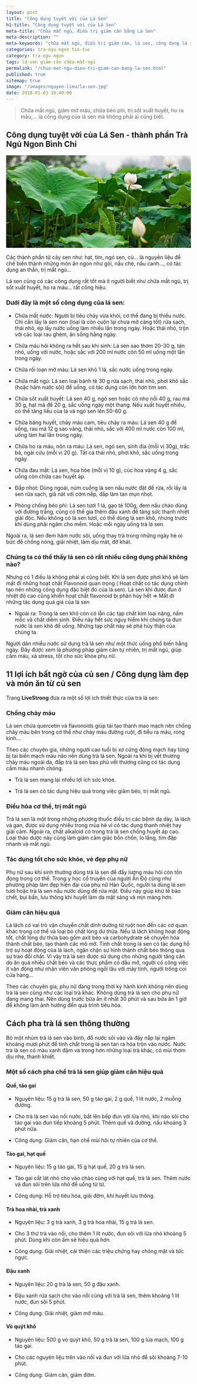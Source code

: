 ```yaml
---
layout: post
title: "Công dụng tuyệt vời của Lá Sen"
h1-title: "Công dụng tuyệt vời của Lá Sen"
meta-title: "Chữa mất ngủ, điều trị giảm cân bằng Lá Sen"
meta-description: ""
meta-keywords: "chữa mất ngủ, điều trị giảm cân, lá sen, công dụng lá sen, giảm cân"
categories: tra-ngu-ngon tin-tuc
category: tra-ngu-ngon
tags: lá-sen giảm-cân chữa-mất-ngủ
permalink: "/chua-mat-ngu-dieu-tri-giam-can-bang-la-sen.html"
published: true
sitemap: true
image: "/images/nguyen-lieu/la-sen.jpg"
date: 2018-01-03 10:40:00
---
```


<blockquote>Chữa mất ngủ, giảm mỡ máu, chữa béo phì, trị sốt xuất huyết, ho ra máu,... là công dụng của lá sen mà không phải ai cũng biết.</blockquote>

## Công dụng tuyệt vời của Lá Sen - thành phần Trà Ngủ Ngon Bình Chi

<img  src="images/nguyen-lieu/la-sen.jpg" alt="Công dụng tuyệt vời của Lá Sen" class="responsive-img lazy">

Các thành phần từ cây sen như: hạt, tim, ngó sen, củ... là nguyên liệu để chế biến thành những món ăn ngon như gỏi, nấu chè, nấu canh..., có tác dụng an thần, trị mất ngủ...

Lá sen cũng có các công dụng rất tốt mà ít người biết như chữa mất ngủ, trị sốt xuất huyết, ho ra máu... rất công hiệu.

### Dưới đây là một số công dụng của lá sen:

- Chữa mất nước: Người bị tiêu chảy vừa khỏi, cơ thể đang bị thiếu nước. Chỉ cần lấy lá sen non (loại lá còn cuộn lại chưa mở càng tốt) rửa sạch, thái nhỏ, ép lấy nước uống làm nhiều lần trong ngày. Hoặc thái nhỏ, trộn với các loại rau ghém, ăn sống hằng ngày.

- Chữa máu hôi không ra hết sau khi sinh: Lá sen sao thơm 20-30 g, tán nhỏ, uống với nước, hoặc sắc với 200 ml nước còn 50 ml uống một lần trong ngày.

- Chữa rối loạn mỡ máu: Lá sen khô 1 lá, sắc nước uống trong ngày.

- Chữa mất ngủ: Lá sen loại bánh tẻ 30 g rửa sạch, thái nhỏ, phơi khô sắc (hoặc hãm nước sôi) để uống, có tác dụng còn lớn hơn tim sen.

- Chữa sốt xuất huyết: Lá sen 40 g, ngó sen hoặc cỏ nhọ nồi 40 g, rau má 30 g, hạt mã đề 20 g, sắc uống ngày một thang. Nếu xuất huyết nhiều, có thể tăng liều của lá và ngó sen lên 50-60 g.

- Chữa băng huyết, chảy máu cam, tiêu chảy ra máu: Lá sen 40 g để sống, rau má 12 g sao vàng, thái nhỏ, sắc với 400 ml nước còn 100 ml, uống làm hai lần trong ngày.

- Chữa ho ra máu, nôn ra máu: Lá sen, ngó sen, sinh địa (mỗi vị 30g), trắc bá, ngải cứu (mỗi vị 20 g). Tất cả thái nhỏ, phơi khô, sắc uống trong ngày.

- Chữa đau mắt: Lá sen, hoa hòe (mỗi vị 10 g), cúc hoa vàng 4 g, sắc uống còn chữa cao huyết áp.

- Đắp nhọt: Dùng ngoài, núm cuống lá sen nấu nước đặt để rửa, rồi lấy lá sen rửa sạch, giã nát với cơm nếp, đắp làm tan mụn nhọt.

- Phòng chống béo phì: Lá sen tươi 1 lá, gạo tẻ 100g, đem nấu cháo dùng với đường trắng, cũng có thể gia thêm đậu xanh để tăng sức thanh nhiệt giải độc. Nếu không có lá sen tươi, có thể dùng lá sen khô, nhưng trước khi dùng phải ngâm cho mềm. Hoặc mỗi ngày uống trà lá sen.

Ngoài ra, lá sen đem hãm nước sôi, uống thay trà trong những ngày hè oi bức để chống nóng, giải nhiệt, làm dịu mát, đỡ khát.

### Chúng ta có thể thấy lá sen có rất nhiều công dụng phải không nào?

Nhưng có 1 điều là không phải ai cũng biết. Khi lá sen được phơi khô sẽ làm mất đi những hoạt chất Flavonoid quan trọng ( Hoạt chất có tác dụng chính tạo nên những công dụng đặc biệt đó của lá sen). Lá sen khi được đun ở nhiệt độ cao cũng khiến hoạt chất flavonoid bị phân hủy hết => Mất đi những tác dụng quá giá của lá sen

- Ngoài ra: Trong lá sen khô còn có lẫn các tạp chất kim loại nặng, nấm mốc và chất diêm sinh. Điều này hết sức nguy hiểm khi chúng ta đun nước lá sen khô để uống. Những tạp chất này sẽ phá hủy thận của chúng ta. 

Người dân nhiều nước sử dụng trà lá sen như một thức uống phổ biến hằng ngày. Đây được xem là phương pháp giảm cân tự nhiên, trị mất ngủ, giúp cầm máu, xả stress, tốt cho sức khỏe phụ nữ. 

## 11 lợi ích bất ngờ của củ sen / Công dụng làm đẹp và món ăn từ củ sen

Trang **LiveStrong** đưa ra một số lợi ích thiết thực của trà lá sen:

### Chống chảy máu 

Lá sen chứa quercetin và flavonoids giúp tái tạo thành mao mạch nên chống chảy máu bên trong cơ thể như chảy máu đường ruột, đi tiểu ra máu, rong kinh...

Theo các chuyên gia, những người cao tuổi bị xơ cứng động mạch hay từng bị tai biến mạch máu não nên dùng trà lá sen. Ngoài ra khi bị vết thương chảy máu ngoài da, đắp trà lá sen bao phủ vết thương cũng có tác dụng cầm máu nhanh chóng.

- Trà lá sen mang lại nhiều lợi ích sức khỏe.

- Trà lá sen có tác dụng hiệu quả trong việc giảm béo, trị mất ngủ.

### Điều hòa cơ thể, trị mất ngủ

Trà lá sen là một trong những phương thuốc điều trị các bệnh dạ dày, lá lách và gan, được sử dụng nhiều trong mùa hè vì có tác dụng thanh nhiệt hay giải cảm. Ngoài ra, chất alkaloid có trong trà lá sen chống huyết áp cao. Loại thảo dược này cũng làm giảm cảm giác bồn chồn, lo lắng, tim đập nhanh và mất ngủ.

### Tác dụng tốt cho sức khỏe, vẻ đẹp phụ nữ

Phụ nữ sau khi sinh thường dùng trà lá sen để đẩy lượng máu hôi còn tồn đọng trong cơ thể. Trong y học cổ truyền của người Ấn Độ cũng như phương pháp làm đẹp hiện đại của phụ nữ Hàn Quốc, người ta dùng lá sen tươi hoặc trà lá sen nấu nước dùng để rửa mặt. Điều này giúp khử tế bào chết, bụi bẩn, lưu thông khí huyết làm da mặt sáng và mịn màng hơn.

### Giảm cân hiệu quả

Lá lách có vai trò vận chuyển chất dinh dưỡng từ ruột non đến các cơ quan khác trong cơ thể và loại bỏ chất lỏng dư thừa. Nếu lá lách không hoạt động tốt, chất lỏng dư thừa bao gồm axit béo và carbohydrate sẽ chuyển hóa thành chất béo, tạo thành các mô mỡ. Tinh chất trong lá sen có tác dụng hỗ trợ sự hoạt động của lá lách, ngăn chặn sự hình thành chất béo thông qua sự trao đổi chất. Vì vậy trà lá sen được sử dụng cho những người tăng cân do ăn quá nhiều chất béo và các thực phẩm có dầu mỡ, người có công việc ít vận động như nhân viên văn phòng ngồi lâu với máy tính, người trông coi cửa hàng...

Theo các chuyên gia, phụ nữ đang trong thời kỳ hành kinh không nên dùng trà lá sen cũng như các loại trà khác. Không dùng trà lá sen cho phụ nữ đang mang thai. Nên dùng trước bữa ăn ít nhất 30 phút và sau bữa ăn 1 giờ để không làm ảnh hưởng đến quá trình tiêu hóa.

## Cách pha trà lá sen thông thường

Bỏ một nhúm trà lá sen vào bình, đổ nước sôi vào và đậy nắp lại ngâm khoảng mươi phút để tinh chất trong lá sen tan ra hòa trộn vào nước. Nước trà lá sen có màu xanh đậm và trong hơn những loại trà khác, có mùi thơm dịu nhẹ, thanh khiết.

### Một số cách pha chế trà lá sen giúp giảm cân hiệu quả

####  Quế, táo gai

- Nguyên liệu: 15 g trà lá sen, 50 g táo gai, 2 g quế, 1 lít nước, 2 muỗng đường.

- Cho trà lá sen vào nồi nước, bắt lên bếp đun với lửa nhỏ, khi nào sôi cho táo gai vào đun tiếp khoảng 5 phút. Thêm quế và đường, nấu khoảng 3 phút nữa.

- Công dụng: Giảm cân, hạn chế mùi hôi tự nhiên của cơ thể.

#### Táo gai, hạt quế

- Nguyên liệu: 15 g táo gai, 15 g hạt quế, 20 g trà lá sen.

- Táo gai cắt lát nhỏ cho vào chảo cùng với hạt quế, trà lá sen. Thêm nước và đun sôi trên lửa nhỏ để uống từ từ.

- Công dụng: Hỗ trợ tiêu hóa, giải đờm, khí huyết lưu thông.

#### Trà hoa nhài, trà xanh

- Nguyên liệu: 3 g trà xanh, 3 g trà hoa nhài, 15 g trà lá sen.

- Cho 3 thứ trà vào nồi, cho thêm 1 lít nước, đun sôi với lửa nhỏ khoảng 5 phút. Dùng khi còn ấm sẽ hiệu quả hơn.

- Công dụng: Giải nhiệt, cải thiện các triệu chứng hay chóng mặt và tức ngực.

#### Đậu xanh

- Nguyên liệu: 20 g trà lá sen, 50 g đậu xanh.

- Đậu xanh rửa sạch cho vào nồi cùng với trà lá sen, thêm khoảng 1 lít nước, đun sôi 5 phút.

- Công dụng: Giải nhiệt, giảm mỡ máu.

#### Vỏ quýt khô

- Nguyên liệu: 500 g vỏ quýt khô, 50 g trà lá sen, 100 g lúa mạch, 100 g táo gai.

- Cho các nguyên liệu trên vào nồi và đun với lửa nhỏ để sôi khoảng 7-10 phút.

- Công dụng: Giảm cân, giảm đờm.